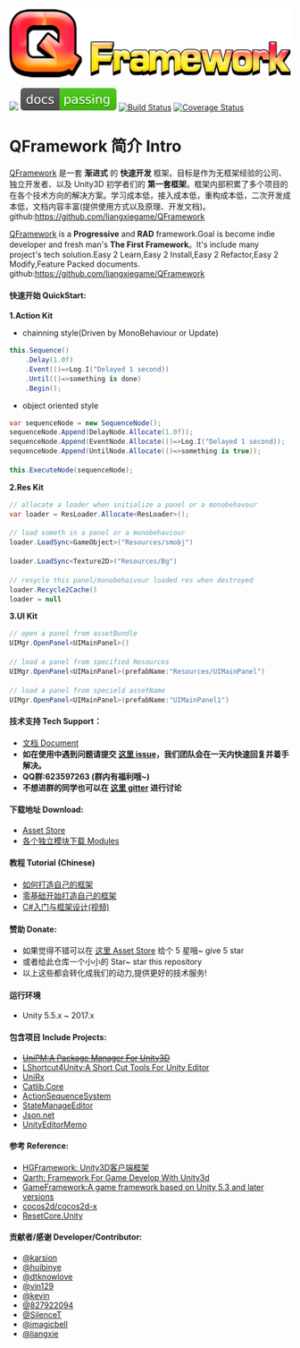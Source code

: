 ![](DocRes/QFramework-icon-0.1.0-512x128.png)

[![](https://img.shields.io/badge/license-MIT-blue.svg)](https://github.com/liangxiegame/QFramework/blob/master/LICENSE)
[![Documentation Status](./DocRes/passing.svg)](http://qframework.io)  [![Build Status](https://travis-ci.org/liangxiegame/QFramework.svg?branch=master)](https://travis-ci.org/liangxiegame/QFramework)
[![Coverage Status](https://coveralls.io/repos/github/liangxiegame/QFramework/badge.svg?branch=master)](https://coveralls.io/github/liangxiegame/QFramework?branch=master)

# QFramework 简介 Intro
  [QFramework](https://github.com/liangxiegame/QFramework) 是一套 **渐进式** 的 **快速开发** 框架。目标是作为无框架经验的公司、独立开发者、以及 Unity3D 初学者们的 **第一套框架**。框架内部积累了多个项目的在各个技术方向的解决方案。学习成本低，接入成本低，重构成本低，二次开发成本低，文档内容丰富(提供使用方式以及原理、开发文档)。github:https://github.com/liangxiegame/QFramework
  
  [QFramework](https://github.com/liangxiegame/QFramework) is a **Progressive** and **RAD** framework.Goal is become indie developer and fresh man's **The First Framework**。It's include many project's tech solution.Easy 2 Learn,Easy 2 Install,Easy 2 Refactor,Easy 2 Modify,Feature Packed documents. github:https://github.com/liangxiegame/QFramework


#### 快速开始 QuickStart:

**1.Action Kit**

* chainning style(Driven by MonoBehaviour or Update)

``` csharp
this.Sequence()
	.Delay(1.0f)
	.Event(()=>Log.I("Delayed 1 second))
	.Until(()=>something is done)
	.Begin();
```

* object oriented style

``` csharp
var sequenceNode = new SequenceNode();
sequenceNode.Append(DelayNode.Allocate(1.0f));
sequenceNode.Append(EventNode.Allocate(()=>Log.I("Delayed 1 second));
sequenceNode.Append(UntilNode.Allocate(()=>something is true));

this.ExecuteNode(sequenceNode);
```

**2.Res Kit**
``` csharp
// allocate a loader when initialize a panel or a monobehavour
var loader = ResLoader.Allocate<ResLoader>();

// load someth in a panel or a monobehaviour
loader.LoadSync<GameObject>("Resources/smobj")

loader.LoadSync<Texture2D>("Resources/Bg")

// resycle this panel/monobehaivour loaded res when destroyed 
loader.Recycle2Cache()
loader = null
```

**3.UI Kit**
``` csharp
// open a panel from assetBundle
UIMgr.OpenPanel<UIMainPanel>()

// load a panel from specified Resources
UIMgr.OpenPanel<UIMainPanel>(prefabName:"Resources/UIMainPanel")

// load a panel from specield assetName
UIMgr.OpenPanel<UIMainPanel>(prefabName:"UIMainPanel1")
```
#### 技术支持 Tech Support：
* [文档 Document](http://qframework.io)
* **如在使用中遇到问题请提交 [这里 issue](https://github.com/liangxiegame/QFramework/issues/new)，我们团队会在一天内快速回复并着手解决。**
* **QQ群:623597263 (群内有福利哦~)**
* **不想进群的同学也可以在 [这里 gitter](https://gitter.im/qframeworkio/qframework) 进行讨论**

#### 下载地址 Download:
* [Asset Store](http://u3d.as/SJ9)
* [各个独立模块下载 Modules](https://github.com/liangxiegame/QFramework/releases)

#### 教程 Tutorial (Chinese)
* [如何打造自己的框架](http://liangxiegame.com/post/1/)
* [零基础开始打造自己的框架](http://liangxiegame.com/post/26/)
* [C#入门与框架设计(视频)](http://edu.manew.com/course/431)

#### 赞助 Donate:
* 如果觉得不错可以在 [这里 Asset Store](http://u3d.as/SJ9) 给个 5 星哦~ give 5 star
* 或者给此仓库一个小小的 Star~ star this repository
* 以上这些都会转化成我们的动力,提供更好的技术服务! 

#### 运行环境
* Unity 5.5.x ~ 2017.x

#### 包含项目 Include Projects:
* [~~UniPM:A Package Manager For Unity3D~~](https://github.com/UniPM/UniPM)
* [LShortcut4Unity:A Short Cut Tools For Unity Editor](https://github.com/LoveOfCodeGod/LShortcut4Unity)
* [UniRx](https://github.com/neuecc/UniRx)
* [Catlib.Core](https://github.com/CatLib/Core)
* [ActionSequenceSystem](https://github.com/karsion/ActionSequenceSystem)
* [StateManageEditor](https://github.com/827922094/StateManageEditor)
* [Json.net](https://github.com/JamesNK/Newtonsoft.Json)
* [UnityEditorMemo](https://github.com/charcolle/UnityEditorMemo)
#### 参考 Reference:
* [HGFramework: Unity3D客户端框架](https://github.com/zhutaorun/HGFramework)
* [Qarth: Framework For Game Develop With Unity3d](https://github.com/SnowCold/Qarth)
* [GameFramework:A game framework based on Unity 5.3 and later versions](https://github.com/EllanJiang/GameFramework)
* [cocos2d/cocos2d-x](https://github.com/cocos2d/cocos2d-x)
* [ResetCore.Unity](https://github.com/vgvgvvv/ResetCore.Unity)
#### 贡献者/感谢 Developer/Contributor:
- [@karsion](https://github.com/karsion)
- [@huibinye](https://github.com/HUIBINYE)
- [@dtknowlove](https://github.com/dtknowlove)
- [@vin129](https://github.com/vin129)
- [@kevin](https://github.com/KEVIN-ZED)
- [@827922094](https://github.com/827922094)
- [@SilenceT](https://github.com/SilenceT)
- [@imagicbell](https://github.com/imagicbell)
- [@liangxie](https://github.com/liangxieq)

